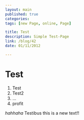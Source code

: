 ```yaml
---
layout: main
published: true
categories:
tags: [new Page, online, Page]

title: Test
description: Simple Test-Page
link: /blog/42
date: 01/11/2012

---
```


# Test

1. Test
2. Test2
3. ...
4. profit

*hahhaha*
Testibus
this is a new text!!